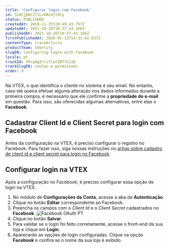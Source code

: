 ```yaml
---
title: 'Configurar login com Facebook'
id: 3i8Cj8bC2tILvGRsdjlHly
status: PUBLISHED
createdAt: 2019-11-25T20:49:43.757Z
updatedAt: 2021-10-28T18:37:43.166Z
publishedAt: 2021-10-28T18:37:43.166Z
firstPublishedAt: 2020-01-13T14:33:41.637Z
contentType: trackArticle
productTeam: Identity
slugEN: configuring-login-with-facebook
locale: pt
trackId: 5PxyAgZrtiYlaYZBTlhJ2A
trackSlugEN: contas-e-permissoes
order: 9
---
```


Na VTEX, o que identifica o cliente no sistema é seu email. No entanto, caso ele queira efetuar alguma alteração nos dados informados durante a primeira compra, é necessário que ele confirme a **propriedade do e-mail** em questão.
Para isso, são oferecidas algumas alternativas, entre elas o **Facebook**. 

## Cadastrar Client Id e Client Secret para login com Facebook  

Antes da configuração na VTEX, é preciso configurar o registro no Facebook. Para fazer isso, siga nossas instruções no [artigo sobre cadastro de client id e client secret para login no Facebook](/pt/tutorial/cadastrar-client-id-e-client-secret-para-login-com-facebook?locale=pt). 

## Configurar login na VTEX

Após a configuração no Facebook, é preciso configurar essa opção de login na VTEX.

1.  No módulo de **Configurações da Conta**, acesse a aba de **Autenticação**.
2.  Clique no botão **Editar** correspondente ao Facebook.
3.  Preencha os campos com o _Client Id_ e o _Client Secret_ cadastrados no **Facebook**.
    ![Facebook OAuth PT](https://cdn.statically.io/gh/vtexdocs/help-center-content/refs/heads/main/docs/pt/tracks/módulos-vtex-primeiros-passos/contas-e-permissoes/configurar-login-com-facebook_1.png)
4.  Clique no botão **Salvar**. 
5.  Para validar se o login foi feito corretamente, acesse o front-end da sua loja e clique em **Login**.
6. Aparecerão as opções de login configuradas. Clique na opção **Facebook** e confira se o nome da sua loja é exibido.
